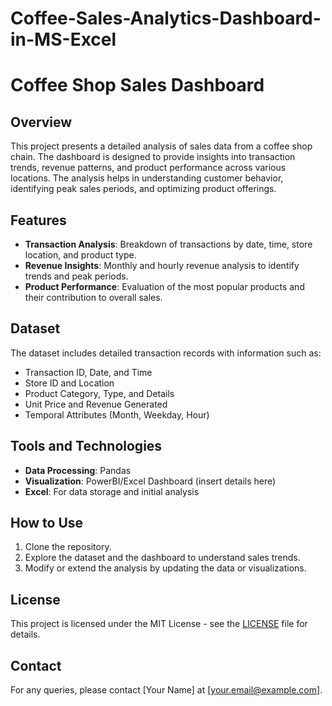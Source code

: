 # Coffee-Sales-Analytics-Dashboard-in-MS-Excel
# Coffee Shop Sales Dashboard

## Overview
This project presents a detailed analysis of sales data from a coffee shop chain. The dashboard is designed to provide insights into transaction trends, revenue patterns, and product performance across various locations. The analysis helps in understanding customer behavior, identifying peak sales periods, and optimizing product offerings.

## Features
- **Transaction Analysis**: Breakdown of transactions by date, time, store location, and product type.
- **Revenue Insights**: Monthly and hourly revenue analysis to identify trends and peak periods.
- **Product Performance**: Evaluation of the most popular products and their contribution to overall sales.

## Dataset
The dataset includes detailed transaction records with information such as:
- Transaction ID, Date, and Time
- Store ID and Location
- Product Category, Type, and Details
- Unit Price and Revenue Generated
- Temporal Attributes (Month, Weekday, Hour)

## Tools and Technologies
- **Data Processing**: Pandas
- **Visualization**: PowerBI/Excel Dashboard (insert details here)
- **Excel**: For data storage and initial analysis

## How to Use
1. Clone the repository.
2. Explore the dataset and the dashboard to understand sales trends.
3. Modify or extend the analysis by updating the data or visualizations.

## License
This project is licensed under the MIT License - see the [LICENSE](LICENSE) file for details.

## Contact
For any queries, please contact [Your Name] at [your.email@example.com].
